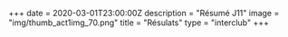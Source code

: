 +++
date = 2020-03-01T23:00:00Z
description = "Résumé J11"
image = "img/thumb_act1img_70.png"
title = "Résulats"
type =  "interclub"
+++
